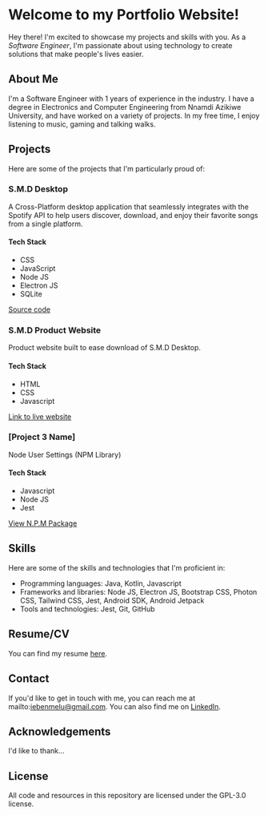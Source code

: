 # Welcome to my Portfolio Website!

Hey there! I'm excited to showcase my projects and skills with you. As a _Software Engineer_, I'm passionate about using technology to create solutions that make people's lives easier.

## About Me

I'm a Software Engineer with 1 years of experience in the industry. I have a degree in Electronics and Computer Engineering from Nnamdi Azikiwe University, and have worked on a variety of projects. In my free time, I enjoy listening to music, gaming and talking walks.

## Projects

Here are some of the projects that I'm particularly proud of:

### S.M.D Desktop

A Cross-Platform desktop application that seamlessly
integrates with the Spotify API to help users discover,
download, and enjoy their favorite songs from a single
platform.

#### Tech Stack

- CSS
- JavaScript
- Node JS
- Electron JS
- SQLite

[Source code](https://github.com/noahweasley/SMD-Desktop)

### S.M.D Product Website

Product website built to ease download of S.M.D Desktop.

#### Tech Stack

- HTML
- CSS
- Javascript

[Link to live website](https://noahweasley.github.io/SMD-Desktop/website)

### [Project 3 Name]

Node User Settings (NPM Library)

#### Tech Stack

- Javascript
- Node JS
- Jest

[View N.P.M Package](https://www.npmjs.com/package/node-user-settings)

## Skills

Here are some of the skills and technologies that I'm proficient in:

- Programming languages: Java, Kotlin, Javascript
- Frameworks and libraries: Node JS, Electron JS, Bootstrap CSS, Photon CSS, Tailwind CSS, Jest, Android SDK, Android Jetpack
- Tools and technologies: Jest, Git, GitHub

## Resume/CV

You can find my resume [here](assets/documents/Resume.pdf).

## Contact

If you'd like to get in touch with me, you can reach me at mailto:iebenmelu@gmail.com. You can also find me on [LinkedIn](https://www.linkedin.com/in/ebenmelu-ifechukwu).

## Acknowledgements

I'd like to thank...

## License

All code and resources in this repository are licensed under the GPL-3.0 license.
